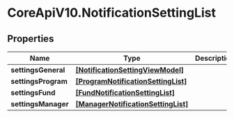 # CoreApiV10.NotificationSettingList

## Properties
Name | Type | Description | Notes
------------ | ------------- | ------------- | -------------
**settingsGeneral** | [**[NotificationSettingViewModel]**](NotificationSettingViewModel.md) |  | [optional] 
**settingsProgram** | [**[ProgramNotificationSettingList]**](ProgramNotificationSettingList.md) |  | [optional] 
**settingsFund** | [**[FundNotificationSettingList]**](FundNotificationSettingList.md) |  | [optional] 
**settingsManager** | [**[ManagerNotificationSettingList]**](ManagerNotificationSettingList.md) |  | [optional] 


